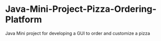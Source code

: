 # Java-Mini-Project-Pizza-Ordering-Platform
Java Mini project for developing a GUI to order and customize a pizza
